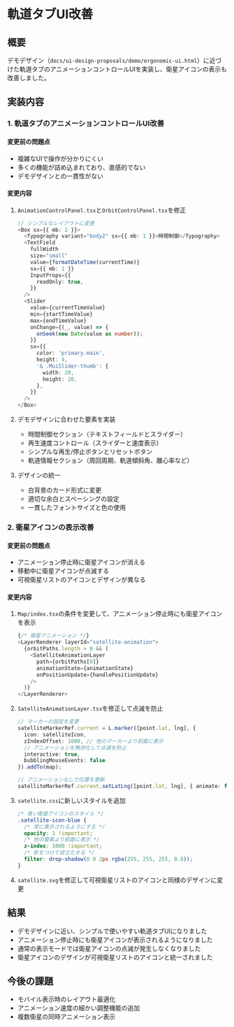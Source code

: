 # 軌道タブUI改善

## 概要
デモデザイン（`docs/ui-design-proposals/demo/ergonomic-ui.html`）に近づけた軌道タブのアニメーションコントロールUIを実装し、衛星アイコンの表示も改善しました。

## 実装内容

### 1. 軌道タブのアニメーションコントロールUI改善

#### 変更前の問題点
- 複雑なUIで操作が分かりにくい
- 多くの機能が詰め込まれており、直感的でない
- デモデザインとの一貫性がない

#### 変更内容
1. `AnimationControlPanel.tsx`と`OrbitControlPanel.tsx`を修正
   ```typescript
   // シンプルなレイアウトに変更
   <Box sx={{ mb: 2 }}>
     <Typography variant="body2" sx={{ mb: 1 }}>時間制御</Typography>
     <TextField
       fullWidth
       size="small"
       value={formatDateTime(currentTime)}
       sx={{ mb: 1 }}
       InputProps={{
         readOnly: true,
       }}
     />
     <Slider
       value={currentTimeValue}
       min={startTimeValue}
       max={endTimeValue}
       onChange={(_, value) => {
         onSeek(new Date(value as number));
       }}
       sx={{
         color: 'primary.main',
         height: 4,
         '& .MuiSlider-thumb': {
           width: 20,
           height: 20,
         },
       }}
     />
   </Box>
   ```

2. デモデザインに合わせた要素を実装
   - 時間制御セクション（テキストフィールドとスライダー）
   - 再生速度コントロール（スライダーと速度表示）
   - シンプルな再生/停止ボタンとリセットボタン
   - 軌道情報セクション（周回周期、軌道傾斜角、離心率など）

3. デザインの統一
   - 白背景のカード形式に変更
   - 適切な余白とスペーシングの設定
   - 一貫したフォントサイズと色の使用

### 2. 衛星アイコンの表示改善

#### 変更前の問題点
- アニメーション停止時に衛星アイコンが消える
- 移動中に衛星アイコンが点滅する
- 可視衛星リストのアイコンとデザインが異なる

#### 変更内容
1. `Map/index.tsx`の条件を変更して、アニメーション停止時にも衛星アイコンを表示
   ```typescript
   {/* 衛星アニメーション */}
   <LayerRenderer layerId="satellite-animation">
     {orbitPaths.length > 0 && (
       <SatelliteAnimationLayer
         path={orbitPaths[0]}
         animationState={animationState}
         onPositionUpdate={handlePositionUpdate}
       />
     )}
   </LayerRenderer>
   ```

2. `SatelliteAnimationLayer.tsx`を修正して点滅を防止
   ```typescript
   // マーカーの設定を変更
   satelliteMarkerRef.current = L.marker([point.lat, lng], {
     icon: satelliteIcon,
     zIndexOffset: 1000, // 他のマーカーより前面に表示
     // アニメーションを無効化して点滅を防止
     interactive: true,
     bubblingMouseEvents: false
   }).addTo(map);

   // アニメーションなしで位置を更新
   satelliteMarkerRef.current.setLatLng([point.lat, lng], { animate: false });
   ```

3. `satellite.css`に新しいスタイルを追加
   ```css
   /* 青い衛星アイコンのスタイル */
   .satellite-icon-blue {
     /* 常に表示されるようにする */
     opacity: 1 !important;
     /* 他の要素より前面に表示 */
     z-index: 1000 !important;
     /* 影をつけて目立たせる */
     filter: drop-shadow(0 0 2px rgba(255, 255, 255, 0.8));
   }
   ```

4. `satellite.svg`を修正して可視衛星リストのアイコンと同様のデザインに変更

## 結果
- デモデザインに近い、シンプルで使いやすい軌道タブUIになりました
- アニメーション停止時にも衛星アイコンが表示されるようになりました
- 通常の表示モードでは衛星アイコンの点滅が発生しなくなりました
- 衛星アイコンのデザインが可視衛星リストのアイコンと統一されました

## 今後の課題
- モバイル表示時のレイアウト最適化
- アニメーション速度の細かい調整機能の追加
- 複数衛星の同時アニメーション表示
